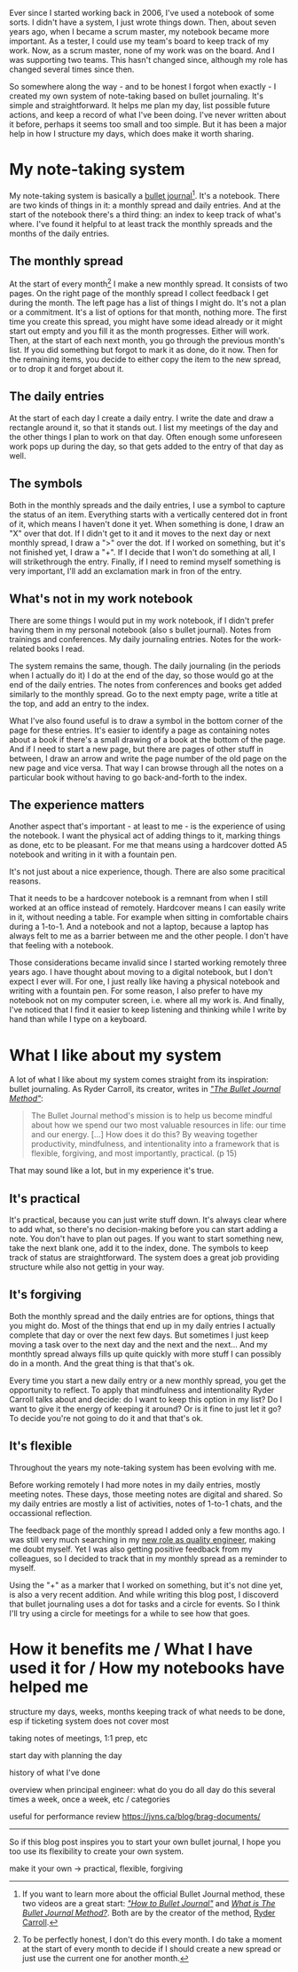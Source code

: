 <!--
.. title: My note-taking system for work
.. slug: my-note-taking-system-for-work
.. date: 2023-02-27 20:09:25 UTC+01:00
.. tags: note-taking, tools
.. category: tools
.. link: 
.. description: 
.. type: text
-->

Ever since I started working back in 2006, I've used a notebook of some sorts. I didn't have a system, I just wrote things down. Then, about seven years ago, when I became a scrum master, my notebook became more important. As a tester, I could use my team's board to keep track of my work. Now, as a scrum master, none of my work was on the board. And I was supporting two teams. This hasn't changed since, although my role has changed several times since then.

So somewhere along the way - and to be honest I forgot when exactly - I created my own system of note-taking based on bullet journaling. It's simple and straightforward. It helps me plan my day, list possible future actions, and keep a record of what I've been doing. I've never written about it before, perhaps it seems too small and too simple. But it has been a major help in how I structure my days, which does make it worth sharing.

<!-- TEASER_END -->

# My note-taking system

My note-taking system is basically a [bullet journal](https://bulletjournal.com/)[^2]. It's a notebook. There are two kinds of things in it: a monthly spread and daily entries. And at the start of the notebook there's a third thing: an index to keep track of what's where. I've found it helpful to at least track the monthly spreads and the months of the daily entries.

[^2]: If you want to learn more about the official Bullet Journal method, these two videos are a great start: [*"How to Bullet Journal"*](https://www.youtube.com/watch?v=fm15cmYU0IM) and [*What is The Bullet Journal Method?*](https://www.youtube.com/watch?v=o4kueYhGEc8). Both are by the creator of the method, [Ryder Carroll](https://www.rydercarroll.com/).

## The monthly spread

At the start of every month[^1] I make a new monthly spread. It consists of two pages. On the right page of the monthly spread I collect feedback I get during the month. The left page has a list of things I might do. It's not a plan or a commitment. It's a list of options for that month, nothing more. The first time you create this spread, you might have some idead already or it might start out empty and you fill it as the month progresses. Either will work. Then, at the start of each next month, you go through the previous month's list. If you did something but forgot to mark it as done, do it now. Then for the remaining items, you decide to either copy the item to the new spread, or to drop it and forget about it.

[^1]: To be perfectly honest, I don't do this every month. I do take a moment at the start of every month to decide if I should create a new spread or just use the current one for another month.

## The daily entries

At the start of each day I create a daily entry. I write the date and draw a rectangle around it, so that it stands out. I list my meetings of the day and the other things I plan to work on that day. Often enough some unforeseen work pops up during the day, so that gets added to the entry of that day as well.

## The symbols

Both in the monthly spreads and the daily entries, I use a symbol to capture the status of an item. Everything starts with a vertically centered dot in front of it, which means I haven't done it yet. When something is done, I draw an "X" over that dot. If I didn't get to it and it moves to the next day or next monthly spread, I draw a ">" over the dot. If I worked on something, but it's not finished yet, I draw a "+". If I decide that I won't do something at all, I will strikethrough the entry. Finally, if I need to remind myself something is very important, I'll add an exclamation mark in fron of the entry.

## What's not in my work notebook

There are some things I would put in my work notebook, if I didn't prefer having them in my personal notebook (also s bullet journal). Notes from trainings and conferences. My daily journaling entries. Notes for the work-related books I read.

The system remains the same, though. The daily journaling (in the periods when I actually do it) I do at the end of the day, so those would go at the end of the daily entries. The notes from conferences and books get added similarly to the monthly spread. Go to the next empty page, write a title at the top, and add an entry to the index.

What I've also found useful is to draw a symbol in the bottom corner of the page for these entries. It's easier to identify a page as containing notes about a book if there's a small drawing of a book at the bottom of the page. And if I need to start a new page, but there are pages of other stuff in between, I draw an arrow and write the page number of the old page on the new page and vice versa. That way I can browse through all the notes on a particular book without having to go back-and-forth to the index.

## The experience matters

Another aspect that's important - at least to me - is the experience of using the notebook. I want the physical act of adding things to it, marking things as done, etc to be pleasant. For me that means using a hardcover dotted A5 notebook and writing in it with a fountain pen.

It's not just about a nice experience, though. There are also some pracitical reasons.

That it needs to be a hardcover notebook is a remnant from when I still worked at an office instead of remotely. Hardcover means I can easily write in it, without needing a table. For example when sitting in comfortable chairs during a 1-to-1. And a notebook and not a laptop, because a laptop has always felt to me as a barrier between me and the other people. I don't have that feeling with a notebook.

Those considerations became invalid since I started working remotely three years ago. I have thought about moving to a digital notebook, but I don't expect I ever will. For one, I just really like having a physical notebook and writing with a fountain pen. For some reason, I also prefer to have my notebook not on my computer screen, i.e. where all my work is. And finally, I've noticed that I find it easier to keep listening and thinking while I write by hand than while I type on a keyboard.


# What I like about my system

A lot of what I like about my system comes straight from its inspiration: bullet journaling. As Ryder Carroll, its creator, writes in [*"The Bullet Journal Method"*](https://bulletjournal.com/pages/book):

> The Bullet Journal method's mission is to help us become mindful about how we spend our two most valuable resources in life: our time and our energy. [...] How does it do this? By weaving together productivity, mindfulness, and intentionality into a framework that is flexible, forgiving, and most importantly, practical. (p 15)

That may sound like a lot, but in my experience it's true.

## It's practical
It's practical, because you can just write stuff down. It's always clear where to add what, so there's no decision-making before you can start adding a note. You don't have to plan out pages. If you want to start something new, take the next blank one, add it to the index, done. The symbols to keep track of status are straightforward. The system does a great job providing structure while also not gettig in your way.

## It's forgiving
Both the monthly spread and the daily entries are for options, things that you might do. Most of the things that end up in my daily entries I actually complete that day or over the next few days. But sometimes I just keep moving a task over to the next day and the next and the next... And my monthtly spread always fills up quite quickly with more stuff I can possibly do in a month. And the great thing is that that's ok.

Every time you start a new daily entry or a new monthly spread, you get the opportunity to reflect. To apply that mindfulness and intentionality Ryder Carroll talks about and decide: do I want to keep this option in my list? Do I want to give it the energy of keeping it around? Or is it fine to just let it go? To decide you're not going to do it and that that's ok.

## It's flexible
Throughout the years my note-taking system has been evolving with me.

Before working remotely I had more notes in my daily entries, mostly meeting notes. These days, those meeting notes are digital and shared. So my daily entries are mostly a list of activities, notes of 1-to-1 chats, and the occassional reflection.

The feedback page of the monthly spread I added only a few months ago. I was still very much searching in my [new role as quality engineer](link://slug/three-lessons-after-three-months-of-quality-engineering), making me doubt myself. Yet I was also getting positive feedback from my colleagues, so I decided to track that in my monthly spread as a reminder to myself.

Using the "+" as a marker that I worked on something, but it's not dine yet, is also a very recent addition. And while writing this blog post, I discoverd that bullet journaling uses a dot for tasks and a circle for events. So I think I'll try using a circle for meetings for a while to see how that goes.


# How it benefits me / What I have used it for / How my notebooks have helped me

structure my days, weeks, months
keeping track of what needs to be done, esp if ticketing system does not cover most

taking notes of meetings, 1:1 prep, etc

start day with planning the day

history of what I've done

overview when principal engineer: what do you do all day
do this several times a week, once a week, etc / categories

useful for performance review
https://jvns.ca/blog/brag-documents/ 

---

So if this blog post inspires you to start your own bullet journal, I hope you too use its flexibility to create your own system.

make it your own -> practical, flexible, forgiving